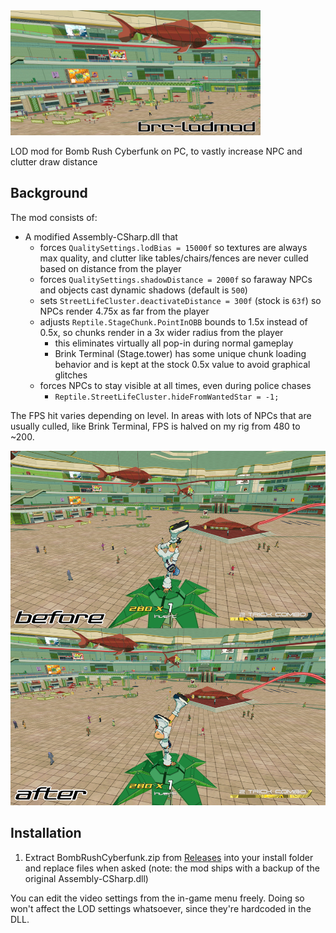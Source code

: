 <img width="400px" src=https://raw.githubusercontent.com/mackieks/brc-lodmod/refs/heads/main/lodmod_banner.jpg>

LOD mod for Bomb Rush Cyberfunk on PC, to vastly increase NPC and clutter draw distance

## Background
The mod consists of:
- A modified Assembly-CSharp.dll that
    - forces `QualitySettings.lodBias = 15000f` so textures are always max quality, and clutter like tables/chairs/fences are never culled based on distance from the player
    - forces `QualitySettings.shadowDistance = 2000f` so faraway NPCs and objects cast dynamic shadows (default is `500`) 
    - sets `StreetLifeCluster.deactivateDistance = 300f` (stock is `63f`) so NPCs render 4.75x as far from the player
    - adjusts `Reptile.StageChunk.PointInOBB` bounds to 1.5x instead of 0.5x, so chunks render in a 3x wider radius from the player
        - this eliminates virtually all pop-in during normal gameplay
        - Brink Terminal (Stage.tower) has some unique chunk loading behavior and is kept at the stock 0.5x value to avoid graphical glitches
    - forces NPCs to stay visible at all times, even during police chases
        - `Reptile.StreetLifeCluster.hideFromWantedStar = -1;`
 
The FPS hit varies depending on level. In areas with lots of NPCs that are usually culled, like Brink Terminal, FPS is halved on my rig from 480 to ~200.

<img width="1280px" src=https://raw.githubusercontent.com/mackieks/brc-lodmod/refs/heads/main/lodmod.jpg>

## Installation

1. Extract BombRushCyberfunk.zip from [Releases](https://github.com/mackieks/brc-lodmod/releases) into your install folder and replace files when asked (note: the mod ships with a backup of the original Assembly-CSharp.dll)

You can edit the video settings from the in-game menu freely. Doing so won't affect the LOD settings whatsoever, since they're hardcoded in the DLL.
